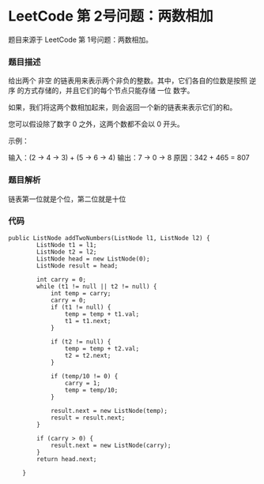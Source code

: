 # LeetCode 第 2号问题：两数相加

题目来源于 LeetCode 第 1号问题：两数相加。

### 题目描述
给出两个 非空 的链表用来表示两个非负的整数。其中，它们各自的位数是按照 逆序 的方式存储的，并且它们的每个节点只能存储 一位 数字。

如果，我们将这两个数相加起来，则会返回一个新的链表来表示它们的和。

您可以假设除了数字 0 之外，这两个数都不会以 0 开头。

示例：

输入：(2 -> 4 -> 3) + (5 -> 6 -> 4)
输出：7 -> 0 -> 8
原因：342 + 465 = 807

### 题目解析

链表第一位就是个位，第二位就是十位

### 代码
```
public ListNode addTwoNumbers(ListNode l1, ListNode l2) {
        ListNode t1 = l1;
        ListNode t2 = l2;
        ListNode head = new ListNode(0);
        ListNode result = head;

        int carry = 0;
        while (t1 != null || t2 != null) {
            int temp = carry;
            carry = 0;
            if (t1 != null) {
                temp = temp + t1.val;
                t1 = t1.next;
            }

            if (t2 != null) {
                temp = temp + t2.val;
                t2 = t2.next;
            }

            if (temp/10 != 0) {
                carry = 1;
                temp = temp/10;
            }

            result.next = new ListNode(temp);
            result = result.next;
        }

        if (carry > 0) {
            result.next = new ListNode(carry);
        }
        return head.next;

    }
```